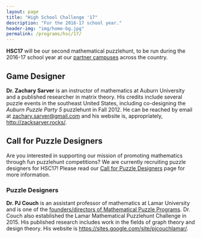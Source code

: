 ```yaml
---
layout: page
title: "High School Challenge '17"
description: "For the 2016-17 school year."
header-img: "img/home-bg.jpg"
permalink: /programs/hsc/17/
---
```


**HSC17** will be our second mathematical puzzlehunt, to be run during the
2016-17 school year at our [partner campuses](/campuses/) across the country.

## Game Designer

**Dr. Zachary Sarver** is an instructor of mathematics at Auburn University
and a published researcher in matrix theory.
His credits include several puzzle events in the southeast United States,
including co-designing the *Auburn Puzzle Party 5* puzzlehunt in Fall 2012.
He can be reached by email at <zachary.sarver@gmail.com> and his website is,
appropriately, <http://zacksarver.rocks/>.

## Call for Puzzle Designers

Are you interested in supporting our mission of promoting mathematics
through fun puzzlehunt competitions? We are currently recruiting puzzle
designers for HSC17! Please read our
[Call for Puzzle Designers][call] page for more information.

[call]: /programs/hsc/17/designers

### Puzzle Designers

**Dr. PJ Couch** is an assistant professor of mathematics at Lamar University
and is one of the [founders/directors of Mathematical Puzzle Programs][people].
Dr. Couch also established the Lamar Mathematical Puzzlehunt Challenge
in 2015. His published research includes work in the fields of graph theory
and design theory. His website is <https://sites.google.com/site/pjcouchlamar/>.

[people]: /about/people/
